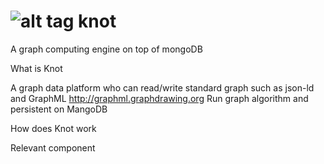 ![alt tag](http://spirtfire.com/res/img/knot.png)
knot
====

A graph computing engine on top of mongoDB

What is Knot

A graph data platform who can read/write standard graph such as json-ld and GraphML http://graphml.graphdrawing.org
Run graph algorithm and persistent on MangoDB

How does Knot work

Relevant component
  
